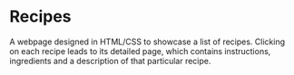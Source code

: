# Recipes
A webpage designed in HTML/CSS to showcase a list of recipes. Clicking on each recipe leads to its detailed page, which contains instructions, ingredients and a description of that particular recipe.

